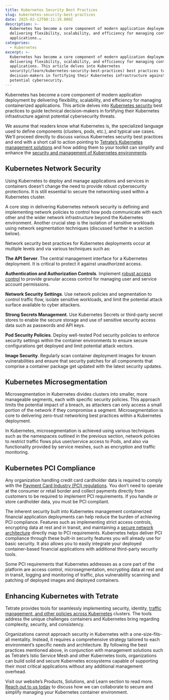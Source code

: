 ```yaml
---
title: Kubernetes Security Best Practices
slug: kubernetes-security-best-practices
date: 2025-02-12T00:11:19.000Z
description: >-
  Kubernetes has become a core component of modern application deployment by
  delivering flexibility, scalability, and efficiency for managing containerized
  applications.…
categories:
  - Kubernetes
excerpt: >-
  Kubernetes has become a core component of modern application deployment by
  delivering flexibility, scalability, and efficiency for managing containerized
  applications. This article delves into Kubernetes
  security(/learn/kubernetes-security-best-practices) best practices to guide technical
  decision-makers in fortifying their Kubernetes infrastructure against
  potential cybersecurity.
---
```


Kubernetes has become a core component of modern application deployment by delivering flexibility, scalability, and efficiency for managing containerized applications. This article delves into [Kubernetes security](/learn/kubernetes-security-best-practices) best practices to guide technical decision-makers in fortifying their Kubernetes infrastructure against potential cybersecurity threats.

We assume that readers know what Kubernetes is, the specialized language used to define components (clusters, pods, etc.), and typical use cases. We’ll proceed directly to discuss various Kubernetes security best practices and end with a short call to action pointing to [Tetrate’s Kubernetes management solutions](/kubernetes-consulting-services) and how adding them to your toolkit can simplify and enhance the [security and management of Kubernetes environments](/learn/kubernetes-security-architecture).

## Kubernetes Network Security

Using Kubernetes to deploy and manage applications and services in containers doesn’t change the need to provide robust cybersecurity protections. It is still essential to secure the networking used within a Kubernetes cluster.

A core step in delivering Kubernetes network security is defining and implementing network policies to control how pods communicate with each other and the wider network infrastructure beyond the Kubernetes environment. Another crucial step is the isolation of sensitive workloads using network segmentation techniques (discussed further in a section below).

Network security best practices for Kubernetes deployments occur at multiple levels and via various techniques such as:

**The API Server**. The central management interface for a Kubernetes deployment. It is critical to protect it against unauthorized access.

**Authentication and Authorization Controls**. Implement [robust access control](/blog/rbac-vs-abac-vs-ngac) to provide granular access control for managing user and service account permissions.

**Network Security Settings**. Use network policies and segmentation to control traffic flow, isolate sensitive workloads, and limit the potential attack surface available to cyber attackers.

**Strong Secrets Management**. Use Kubernetes Secrets or third-party secret stores to enable the secure storage and use of sensitive security access data such as passwords and API keys.

**Pod Security Policies**. Deploy well-tested Pod security policies to enforce security settings within the container environments to ensure secure configurations get deployed and limit potential attack vectors.

**Image Security**. Regularly scan container deployment images for known vulnerabilities and ensure that security patches for all components that comprise a container package get updated with the latest security updates.

## Kubernetes Microsegmentation

Microsegmentation in Kubernetes divides clusters into smaller, more manageable segments, each with specific security policies. This approach limits the potential impact of a breach, as attackers can only access a small portion of the network if they compromise a segment. Microsegmentation is core to delivering zero-trust networking best practices within a Kubernetes deployment.

In Kubernetes, microsegmentation is achieved using various techniques such as the namespaces outlined in the previous section, network policies to restrict traffic flows plus user/service access to Pods, and also via functionality provided by service meshes, such as encryption and traffic monitoring.

## Kubernetes PCI Compliance

Any organization handling credit card cardholder data is required to comply with the [Payment Card Industry (PCI) regulations](/resource/meeting-pci-compliance-standards). You don’t need to operate at the consumer or retail border and collect payments directly from customers to be required to implement PCI requirements. If you handle or store cardholder data, you must be PCI compliant.

The inherent security built into Kubernetes management containerized financial application deployments can help reduce the burden of achieving PCI compliance. Features such as implementing strict access controls, encrypting data at rest and in transit, and maintaining a [secure network architecture](/learn/kubernetes-security-architecture) directly map to PCI requirements. Kubernetes helps deliver PCI compliance through these built-in security features you will already use for basic security. It also allows you to easily integrate your deployed container-based financial applications with additional third-party security tools.

Some PCI requirements that Kubernetes addresses as a core part of the platform are access control, microsegmentation, encrypting data at rest and in transit, logging and monitoring of traffic, plus vulnerability scanning and patching of deployed images and deployed containers.

## Enhancing Kubernetes with Tetrate

Tetrate provides tools for seamlessly implementing security, identity, [traffic management, and other policies across Kubernetes](/manage-kubernetes-complexity) clusters. The tools address the unique challenges containers and Kubernetes bring regarding complexity, security, and consistency.

Organizations cannot approach security in Kubernetes with a one-size-fits-all mentality. Instead, it requires a comprehensive strategy tailored to each environment’s specific needs and architecture. By following the best practices mentioned above, in conjunction with management solutions such as Tetrate’s Istio Service Mesh and other Kubernetes tools, organizations can build solid and secure Kubernetes ecosystems capable of supporting their most critical applications without any additional management overhead.

Visit our website’s Products, Solutions, and Learn section to read more. [Reach out to us today](/contact-sales) to discuss how we can collaborate to secure and simplify managing your Kubernetes container environment.
